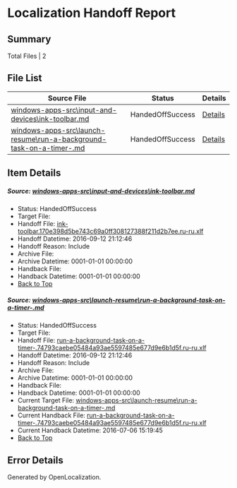 # <a name='report-top'></a> Localization Handoff Report

## Summary
 Total Files | 2

## File List
 Source File | Status | Details 
 ----------- | ------ | ------- 
 [windows-apps-src\input-and-devices\ink-toolbar.md](https://github.com/Microsoft/windows-apps/blob/71b73605bab71dad36977d0506c090c34359a3e2/windows-apps-src/input-and-devices/ink-toolbar.md) | HandedOffSuccess | [Details](#c4a5b0ae2893fda7697457b9e7449a996707de4b4297)
 [windows-apps-src\launch-resume\run-a-background-task-on-a-timer-.md](https://github.com/Microsoft/windows-apps/blob/16202eeb37421acf75a9032dfc1eec397d23ce4f/windows-apps-src/launch-resume/run-a-background-task-on-a-timer-.md) | HandedOffSuccess | [Details](#dd0d0fe0081eac112ce22e8a035b4bb70be3bef04428)

## Item Details
##### <a name='c4a5b0ae2893fda7697457b9e7449a996707de4b4297'></a> Source: [windows-apps-src\input-and-devices\ink-toolbar.md](https://github.com/Microsoft/windows-apps/blob/71b73605bab71dad36977d0506c090c34359a3e2/windows-apps-src/input-and-devices/ink-toolbar.md)
* Status: HandedOffSuccess
* Target File: 
* Handoff File: [ink-toolbar.170e398d5be743c69a0ff308127388f211d2b7ee.ru-ru.xlf](https://github.com/Microsoft/WDG.handoff/blob/c576b902081bbdc7d146563f3ad1f00a8c0ff8f1/ol-handoff/Microsoft/windows-apps.ru-ru/master/ink-toolbar.170e398d5be743c69a0ff308127388f211d2b7ee.ru-ru.xlf)
* Handoff Datetime: 2016-09-12 21:12:46
* Handoff Reason: Include
* Archive File: 
* Archive Datetime: 0001-01-01 00:00:00
* Handback File: 
* Handback Datetime: 0001-01-01 00:00:00
* [Back to Top](#report-top)

##### <a name='dd0d0fe0081eac112ce22e8a035b4bb70be3bef04428'></a> Source: [windows-apps-src\launch-resume\run-a-background-task-on-a-timer-.md](https://github.com/Microsoft/windows-apps/blob/16202eeb37421acf75a9032dfc1eec397d23ce4f/windows-apps-src/launch-resume/run-a-background-task-on-a-timer-.md)
* Status: HandedOffSuccess
* Target File: 
* Handoff File: [run-a-background-task-on-a-timer-.74793caebe05484a93ae5597485e677d9e6b1d5f.ru-ru.xlf](https://github.com/Microsoft/WDG.handoff/blob/c576b902081bbdc7d146563f3ad1f00a8c0ff8f1/ol-handoff/Microsoft/windows-apps.ru-ru/master/run-a-background-task-on-a-timer-.74793caebe05484a93ae5597485e677d9e6b1d5f.ru-ru.xlf)
* Handoff Datetime: 2016-09-12 21:12:46
* Handoff Reason: Include
* Archive File: 
* Archive Datetime: 0001-01-01 00:00:00
* Handback File: 
* Handback Datetime: 0001-01-01 00:00:00
* Current Target File: [windows-apps-src\launch-resume\run-a-background-task-on-a-timer-.md](https://github.com/Microsoft/windows-apps.ru-ru/blob/93f7daed53c2f646ab9c83858aa28237022d818d/windows-apps-src/launch-resume/run-a-background-task-on-a-timer-.md)
* Current Handback File: [run-a-background-task-on-a-timer-.74793caebe05484a93ae5597485e677d9e6b1d5f.ru-ru.xlf](https://github.com/Microsoft/WDG.handback/blob/d3d0e23c0b6ca1c844ba3c34aead5291de8d3362/ol-handback/Microsoft/windows-apps.ru-ru/master/run-a-background-task-on-a-timer-.74793caebe05484a93ae5597485e677d9e6b1d5f.ru-ru.xlf)
* Current Handback Datetime: 2016-07-06 15:19:45
* [Back to Top](#report-top)


## Error Details

Generated by OpenLocalization.
